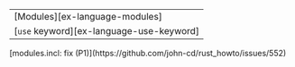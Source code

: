 ||
|--------|
| [Modules][ex-language-modules] |
| [`use` keyword][ex-language-use-keyword] |

<div class="hidden">
[modules.incl: fix (P1)](https://github.com/john-cd/rust_howto/issues/552)

</div>
